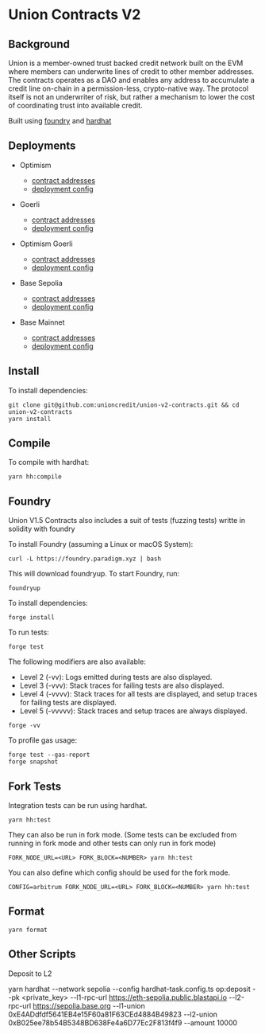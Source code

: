 # Union Contracts V2

## Background

Union is a member-owned trust backed credit network built on the EVM where members can underwrite lines of credit to other member addresses.  
The contracts operates as a DAO and enables any address to accumulate a credit line on-chain in a permission-less, crypto-native way.
The protocol itself is not an underwriter of risk, but rather a mechanism to lower the cost of coordinating trust into available credit.

Built using [foundry](https://book.getfoundry.sh/) and [hardhat](https://hardhat.org/)

## Deployments

-   Optimism

    -   [contract addresses](https://github.com/unioncredit/union-v2-contracts/blob/master/deployments/optimism/deployment.json)
    -   [deployment config](https://github.com/unioncredit/union-v2-contracts/blob/master/deployments/optimism/config.json)

-   Goerli

    -   [contract addresses](https://github.com/unioncredit/union-v2-contracts/blob/master/deployments/goerli/deployment.json)
    -   [deployment config](https://github.com/unioncredit/union-v2-contracts/blob/master/deployments/goerli/config.json)

-   Optimism Goerli

    -   [contract addresses](https://github.com/unioncredit/union-v2-contracts/blob/master/deployments/optimism-goerli/deployment.json)
    -   [deployment config](https://github.com/unioncredit/union-v2-contracts/blob/master/deployments/optimism-goerli/config.json)

-   Base Sepolia

    -   [contract addresses](https://github.com/unioncredit/union-v2-contracts/blob/f6290f5d795e4498574a856dd3d165364dee2b34/deployments/base-sepolia/deployment.json)
    -   [deployment config](https://github.com/unioncredit/union-v2-contracts/blob/f6290f5d795e4498574a856dd3d165364dee2b34/deployments/base-sepolia/config.json)
 
-  Base Mainnet
  
    -   [contract addresses](https://github.com/unioncredit/union-v2-contracts/blob/f6290f5d795e4498574a856dd3d165364dee2b34/deployments/base-mainnet/deployment.json)
    -   [deployment config](https://github.com/unioncredit/union-v2-contracts/blob/f6290f5d795e4498574a856dd3d165364dee2b34/deployments/base-mainnet/config.json)
  

## Install

To install dependencies:

```
git clone git@github.com:unioncredit/union-v2-contracts.git && cd union-v2-contracts
yarn install
```

## Compile

To compile with hardhat:

```
yarn hh:compile
```

## Foundry

Union V1.5 Contracts also includes a suit of tests (fuzzing tests) writte in solidity with foundry

To install Foundry (assuming a Linux or macOS System):

```
curl -L https://foundry.paradigm.xyz | bash
```

This will download foundryup. To start Foundry, run:

```
foundryup
```

To install dependencies:

```
forge install
```

To run tests:

```
forge test
```

The following modifiers are also available:

-   Level 2 (-vv): Logs emitted during tests are also displayed.
-   Level 3 (-vvv): Stack traces for failing tests are also displayed.
-   Level 4 (-vvvv): Stack traces for all tests are displayed, and setup traces for failing tests are displayed.
-   Level 5 (-vvvvv): Stack traces and setup traces are always displayed.

```
forge -vv
```

To profile gas usage:

```
forge test --gas-report
forge snapshot
```

## Fork Tests

Integration tests can be run using hardhat.

```
yarn hh:test
```

They can also be run in fork mode. (Some tests can be excluded from running in fork mode and other tests can only run in fork mode)

```
FORK_NODE_URL=<URL> FORK_BLOCK=<NUMBER> yarn hh:test
```

You can also define which config should be used for the fork mode.

```
CONFIG=arbitrum FORK_NODE_URL=<URL> FORK_BLOCK=<NUMBER> yarn hh:test
```

## Format

```
yarn format
```

## Other Scripts

Deposit to L2

yarn hardhat --network sepolia --config hardhat-task.config.ts op:deposit --pk <private_key> --l1-rpc-url https://eth-sepolia.public.blastapi.io --l2-rpc-url https://sepolia.base.org --l1-union 0xE4ADdfdf5641EB4e15F60a81F63CEd4884B49823 --l2-union 0xB025ee78b54B5348BD638Fe4a6D77Ec2F813f4f9 --amount 10000
